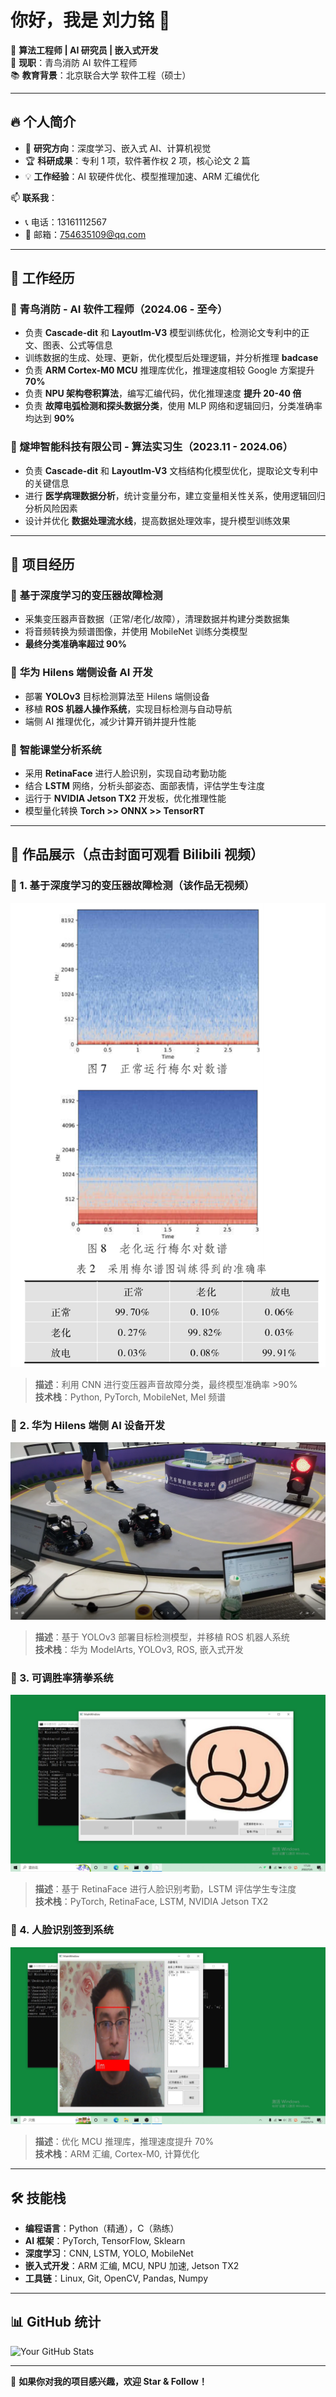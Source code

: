 # 你好，我是 刘力铭 👋

🎯 **算法工程师 | AI 研究员 | 嵌入式开发**  
📍 **现职**：青鸟消防 AI 软件工程师  
📚 **教育背景**：北京联合大学 软件工程（硕士）  

---

## 🔥 个人简介  
- 📌 **研究方向**：深度学习、嵌入式 AI、计算机视觉  
- 🏆 **科研成果**：专利 1 项，软件著作权 2 项，核心论文 2 篇  
- 💡 **工作经验**：AI 软硬件优化、模型推理加速、ARM 汇编优化  

📫 **联系我**：
- 📞 电话：13161112567  
- 📧 邮箱：[754635109@qq.com](mailto:754635109@qq.com)  

---

## 🏢 工作经历  

### **🔹 青鸟消防 - AI 软件工程师（2024.06 - 至今）**  
- 负责 **Cascade-dit** 和 **Layoutlm-V3** 模型训练优化，检测论文专利中的正文、图表、公式等信息  
- 训练数据的生成、处理、更新，优化模型后处理逻辑，并分析推理 **badcase**  
- 负责 **ARM Cortex-M0 MCU** 推理库优化，推理速度相较 Google 方案提升 **70%**  
- 负责 **NPU 架构卷积算法**，编写汇编代码，优化推理速度 **提升 20-40 倍**  
- 负责 **故障电弧检测和探头数据分类**，使用 MLP 网络和逻辑回归，分类准确率均达到 **90%**  

### **🔹 燧坤智能科技有限公司 - 算法实习生（2023.11 - 2024.06）**  
- 负责 **Cascade-dit** 和 **Layoutlm-V3** 文档结构化模型优化，提取论文专利中的关键信息  
- 进行 **医学病理数据分析**，统计变量分布，建立变量相关性关系，使用逻辑回归分析风险因素  
- 设计并优化 **数据处理流水线**，提高数据处理效率，提升模型训练效果

---

## 📌 项目经历   

### 🔹 **基于深度学习的变压器故障检测**  
- 采集变压器声音数据（正常/老化/故障），清理数据并构建分类数据集  
- 将音频转换为频谱图像，并使用 MobileNet 训练分类模型  
- **最终分类准确率超过 90%**  

### 🔹 **华为 Hilens 端侧设备 AI 开发**  
- 部署 **YOLOv3** 目标检测算法至 Hilens 端侧设备  
- 移植 **ROS 机器人操作系统**，实现目标检测与自动导航  
- 端侧 AI 推理优化，减少计算开销并提升性能  

### 🔹 **智能课堂分析系统**  
- 采用 **RetinaFace** 进行人脸识别，实现自动考勤功能  
- 结合 **LSTM** 网络，分析头部姿态、面部表情，评估学生专注度  
- 运行于 **NVIDIA Jetson TX2** 开发板，优化推理性能  
- 模型量化转换 **Torch >> ONNX >> TensorRT**


---
## 🚀 作品展示（点击封面可观看 Bilibili 视频）  

### 📌 1. **基于深度学习的变压器故障检测（该作品无视频）**  
[![视频封面](pics/voc1.png)]()  
> **描述**：利用 CNN 进行变压器声音故障分类，最终模型准确率 >90%  
> **技术栈**：Python, PyTorch, MobileNet, Mel 频谱  

### 📌 2. **华为 Hilens 端侧 AI 设备开发**  
[![视频封面](pics/car.png)](https://www.bilibili.com/video/BV1pA9rYhEXV/)  
> **描述**：基于 YOLOv3 部署目标检测模型，并移植 ROS 机器人系统  
> **技术栈**：华为 ModelArts, YOLOv3, ROS, 嵌入式开发  

### 📌 3. **可调胜率猜拳系统**  
[![视频封面](pics/caiquan.png)](https://www.bilibili.com/video/BV1g99HYREYz/)  
> **描述**：基于 RetinaFace 进行人脸识别考勤，LSTM 评估学生专注度  
> **技术栈**：PyTorch, RetinaFace, LSTM, NVIDIA Jetson TX2  

### 📌 4. **人脸识别签到系统**  
[![视频封面](pics/sign.png)](https://www.bilibili.com/video/BV1DX9HYsETS/)  
> **描述**：优化 MCU 推理库，推理速度提升 70%  
> **技术栈**：ARM 汇编, Cortex-M0, 计算优化  

---

## 🛠 技能栈  

- **编程语言**：Python（精通），C（熟练）  
- **AI 框架**：PyTorch, TensorFlow, Sklearn  
- **深度学习**：CNN, LSTM, YOLO, MobileNet  
- **嵌入式开发**：ARM 汇编, MCU, NPU 加速, Jetson TX2  
- **工具链**：Linux, Git, OpenCV, Pandas, Numpy  

---

## 📊 GitHub 统计  
![Your GitHub Stats](https://github-readme-stats.vercel.app/api?username=your-username&show_icons=true&theme=tokyonight)

---

🎯 **如果你对我的项目感兴趣，欢迎 Star & Follow！**
